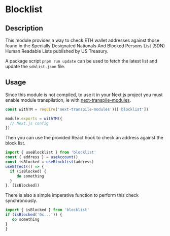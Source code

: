 # Blocklist

## Description

This module provides a way to check ETH wallet addresses against those found in the Specially Designated Nationals And Blocked Persons List (SDN) Human Readable Lists published by US Treasury.

A package script `pnpm run update` can be used to fetch the latest list and update the `sdnlist.json` file.

## Usage

Since this module is not compiled, to use it in your Next.js project you must enable module transpilation, ie with [next-transpile-modules](https://github.com/martpie/next-transpile-modules).

```js
const withTM = require('next-transpile-modules')(['blocklist'])

module.exports = withTM({
  // Next.js config
})
```

Then you can use the provided React hook to check an address against the block list.

```ts
import { useBlocklist } from 'blocklist'
const { address } = useAccount()
const isBlocked = useBlocklist(address)
useEffect(() => {
  if (isBlocked) {
     do something
  }
}, [isBlocked])
```

There is also a simple imperative function to perform this check synchronously.

```ts
import { isBlocked } from 'blocklist'
if (isBlocked('0x...')) {
   do something
}
}
```
